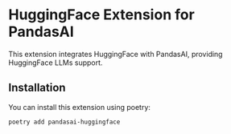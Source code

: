 # HuggingFace Extension for PandasAI

This extension integrates HuggingFace with PandasAI, providing HuggingFace LLMs support.

## Installation

You can install this extension using poetry:

```bash
poetry add pandasai-huggingface
```
